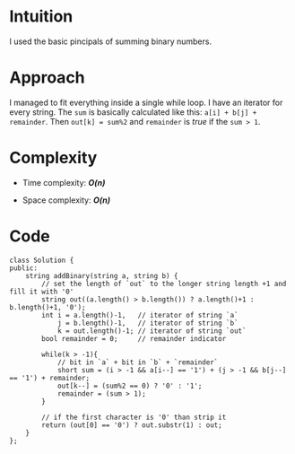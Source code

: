 # Intuition
I used the basic pincipals of summing binary numbers.

# Approach
I managed to fit everything inside a single while loop. I have an iterator for every string. The `sum` is basically calculated like this: `a[i] + b[j] + remainder`. Then `out[k] = sum%2` and `remainder` is *true* if the `sum > 1`.

# Complexity
- Time complexity: ***O(n)***

- Space complexity: ***O(n)***

# Code
```
class Solution {
public:
    string addBinary(string a, string b) {
        // set the length of `out` to the longer string length +1 and fill it with '0'
        string out((a.length() > b.length()) ? a.length()+1 : b.length()+1, '0');
        int i = a.length()-1,   // iterator of string `a`
            j = b.length()-1,   // iterator of string `b`
            k = out.length()-1; // iterator of string `out`
        bool remainder = 0;     // remainder indicator

        while(k > -1){
            // bit in `a` + bit in `b` + `remainder`
            short sum = (i > -1 && a[i--] == '1') + (j > -1 && b[j--] == '1') + remainder;
            out[k--] = (sum%2 == 0) ? '0' : '1';
            remainder = (sum > 1);
        }

        // if the first character is '0' than strip it
        return (out[0] == '0') ? out.substr(1) : out;
    }
};
```